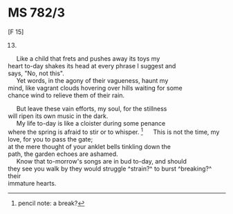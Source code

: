 # MS 782/3

[F 15]

13.
&nbsp;&nbsp;&nbsp;&nbsp;&nbsp;Like a child that frets and pushes away its toys my \
heart to-day shakes its head at every phrase I suggest and \
says, "No, not this". \
&nbsp;&nbsp;&nbsp;&nbsp;&nbsp;Yet words, in the agony of their vagueness, haunt my \
mind, like vagrant clouds hovering over hills waiting for some \
chance wind to relieve them of their rain. 

&nbsp;&nbsp;&nbsp;&nbsp;&nbsp;But leave these vain efforts, my soul, for the stillness \
will ripen its own music in the dark. \
&nbsp;&nbsp;&nbsp;&nbsp;&nbsp;My life to-day is like a cloister during some penance \
where the spring is afraid to stir or to whisper. [^1]
&nbsp;&nbsp;&nbsp;&nbsp;&nbsp;This is not the time, my love, for you to pass the gate; \
at the mere thought of your anklet bells tinkling down the \
path, the garden echoes are ashamed. \
&nbsp;&nbsp;&nbsp;&nbsp;&nbsp;Know that to-morrow's songs are in bud to-day, and should \
they see you walk by they would struggle ^strain?^ to burst ^breaking?^ their \
immature hearts. 
[^1]: pencil note: a break?
